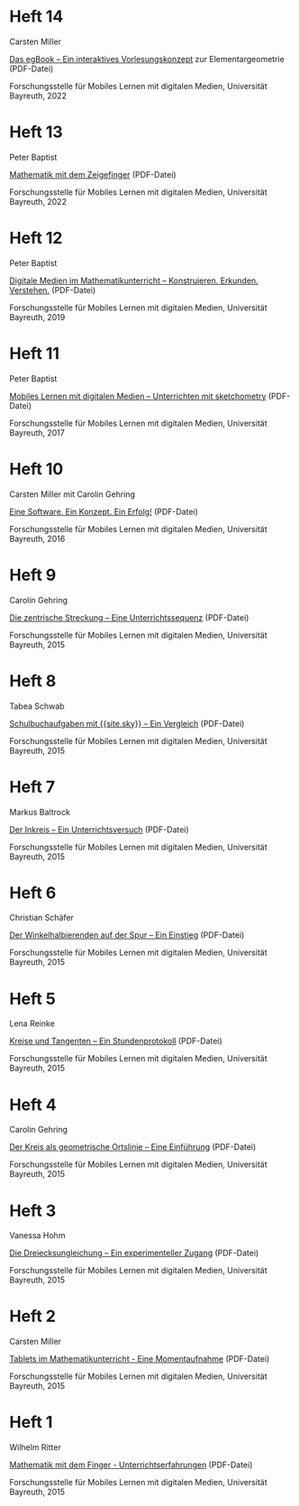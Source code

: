 
# Heft 14

Carsten Miller

<a href="/media/pdf/heftreihe/heftreihe.sketchometry.org_heft_14.pdf" target="_blank">Das egBook – Ein interaktives Vorlesungskonzept</a> zur Elementargeometrie (PDF-Datei)

Forschungsstelle für Mobiles Lernen mit digitalen Medien, Universität Bayreuth, 2022

# Heft 13

Peter Baptist

<a href="/media/pdf/heftreihe/heftreihe.sketchometry.org_heft_13.pdf" target="_blank">Mathematik mit dem Zeigefinger</a> (PDF-Datei)

Forschungsstelle für Mobiles Lernen mit digitalen Medien, Universität Bayreuth, 2022

# Heft 12

Peter Baptist

<a href="/media/pdf/heftreihe/heftreihe.sketchometry.org_heft_12.pdf" target="_blank">Digitale Medien im Mathematikunterricht – Konstruieren. Erkunden. Verstehen.</a> (PDF-Datei)

Forschungsstelle für Mobiles Lernen mit digitalen Medien, Universität Bayreuth, 2019

# Heft 11

Peter Baptist

<a href="/media/pdf/heftreihe/heftreihe.sketchometry.org_heft_11.pdf" target="_blank">Mobiles Lernen mit digitalen Medien – Unterrichten mit sketchometry</a> (PDF-Datei)

Forschungsstelle für Mobiles Lernen mit digitalen Medien, Universität Bayreuth, 2017

# Heft 10

Carsten Miller mit Carolin Gehring

<a href="/media/pdf/heftreihe/heftreihe.sketchometry.org_heft_10.pdf" target="_blank">Eine Software. Ein Konzept. Ein Erfolg!</a> (PDF-Datei)

Forschungsstelle für Mobiles Lernen mit digitalen Medien, Universität Bayreuth, 2016

# Heft 9

Carolin Gehring

<a href="/media/pdf/heftreihe/heftreihe.sketchometry.org_heft_9.pdf" target="_blank">Die zentrische Streckung – Eine Unterrichtssequenz</a> (PDF-Datei)

Forschungsstelle für Mobiles Lernen mit digitalen Medien, Universität Bayreuth, 2015

# Heft 8

Tabea Schwab

<a href="/media/pdf/heftreihe/heftreihe.sketchometry.org_heft_8.pdf" target="_blank">Schulbuchaufgaben mit {{site.sky}} – Ein Vergleich</a> (PDF-Datei)

Forschungsstelle für Mobiles Lernen mit digitalen Medien, Universität Bayreuth, 2015

# Heft 7

Markus Baltrock

<a href="/media/pdf/heftreihe/heftreihe.sketchometry.org_heft_7.pdf" target="_blank">Der Inkreis – Ein Unterrichtsversuch</a> (PDF-Datei)

Forschungsstelle für Mobiles Lernen mit digitalen Medien, Universität Bayreuth, 2015

# Heft 6

Christian Schäfer

<a href="/media/pdf/heftreihe/heftreihe.sketchometry.org_heft_6.pdf" target="_blank">Der Winkelhalbierenden auf der Spur – Ein Einstieg</a> (PDF-Datei)

Forschungsstelle für Mobiles Lernen mit digitalen Medien, Universität Bayreuth, 2015

# Heft 5

Lena Reinke

<a href="/media/pdf/heftreihe/heftreihe.sketchometry.org_heft_5.pdf" target="_blank">Kreise und Tangenten – Ein Stundenprotokoll</a> (PDF-Datei)

Forschungsstelle für Mobiles Lernen mit digitalen Medien, Universität Bayreuth, 2015

# Heft 4

Carolin Gehring

<a href="/media/pdf/heftreihe/heftreihe.sketchometry.org_heft_4.pdf" target="_blank">Der Kreis als geometrische Ortslinie – Eine Einführung</a> (PDF-Datei)

Forschungsstelle für Mobiles Lernen mit digitalen Medien, Universität Bayreuth, 2015

# Heft 3

Vanessa Hohm

<a href="/media/pdf/heftreihe/heftreihe.sketchometry.org_heft_3.pdf" target="_blank">Die Dreiecksungleichung – Ein experimenteller Zugang</a> (PDF-Datei)

Forschungsstelle für Mobiles Lernen mit digitalen Medien, Universität Bayreuth, 2015

# Heft 2

Carsten Miller

<a href="/media/pdf/heftreihe/heftreihe.sketchometry.org_heft_2.pdf" target="_blank">Tablets im Mathematikunterricht - Eine Momentaufnahme</a> (PDF-Datei)

Forschungsstelle für Mobiles Lernen mit digitalen Medien, Universität Bayreuth, 2015

# Heft 1

Wilhelm Ritter

<a href="/media/pdf/heftreihe/heftreihe.sketchometry.org_heft_1.pdf" target="_blank">Mathematik mit dem Finger - Unterrichtserfahrungen</a> (PDF-Datei)

Forschungsstelle für Mobiles Lernen mit digitalen Medien, Universität Bayreuth, 2015
